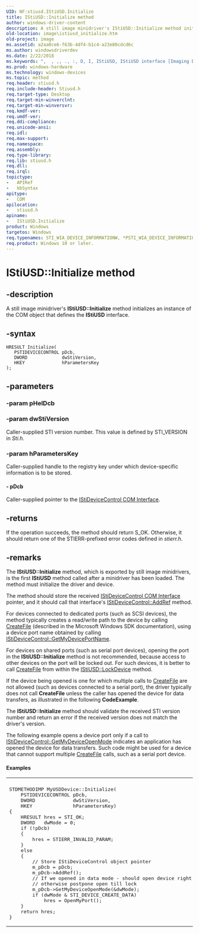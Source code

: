 ```yaml
---
UID: NF:stiusd.IStiUSD.Initialize
title: IStiUSD::Initialize method
author: windows-driver-content
description: A still image minidriver's IStiUSD::Initialize method initializes an instance of the COM object that defines the IStiUSD interface.
old-location: image\istiusd_initialize.htm
old-project: image
ms.assetid: a2aa0ce6-f63b-4df4-b1c4-a23e80cdcd6c
ms.author: windowsdriverdev
ms.date: 2/22/2018
ms.keywords: ",  , ,, ., :, D, I, IStiUSD, IStiUSD interface [Imaging Devices], Initialize method, IStiUSD::Initialize, Initialize method [Imaging Devices], Initialize method [Imaging Devices], IStiUSD interface, Initialize,IStiUSD.Initialize, S, U, a, e, i, image.istiusd_initialize, l, n, stifnc_b587b574-dd44-47a2-9d04-78e34733a456.xml, stiusd/IStiUSD::Initialize, t, z"
ms.prod: windows-hardware
ms.technology: windows-devices
ms.topic: method
req.header: stiusd.h
req.include-header: Stiusd.h
req.target-type: Desktop
req.target-min-winverclnt: 
req.target-min-winversvr: 
req.kmdf-ver: 
req.umdf-ver: 
req.ddi-compliance: 
req.unicode-ansi: 
req.idl: 
req.max-support: 
req.namespace: 
req.assembly: 
req.type-library: 
req.lib: stiusd.h
req.dll: 
req.irql: 
topictype:
-	APIRef
-	kbSyntax
apitype:
-	COM
apilocation:
-	stiusd.h
apiname:
-	IStiUSD.Initialize
product: Windows
targetos: Windows
req.typenames: STI_WIA_DEVICE_INFORMATIONW, *PSTI_WIA_DEVICE_INFORMATIONW
req.product: Windows 10 or later.
---
```


# IStiUSD::Initialize method


## -description


A still image minidriver's <b>IStiUSD::Initialize</b> method initializes an instance of the COM object that defines the <b>IStiUSD</b> interface.


## -syntax


````
HRESULT Initialize(
   PSTIDEVICECONTROL pDcb,
   DWORD             dwStiVersion,
   HKEY              hParametersKey
);
````


## -parameters




### -param pHelDcb




### -param dwStiVersion

Caller-supplied STI version number. This value is defined by STI_VERSION in <i>Sti.h</i>.


### -param hParametersKey

Caller-supplied handle to the registry key under which device-specific information is to be stored.


#### - pDcb

Caller-supplied pointer to the <a href="https://msdn.microsoft.com/6d98f5d7-c471-4abb-8e69-dbac3d336c2f">IStiDeviceControl COM Interface</a>.


## -returns



If the operation succeeds, the method should return S_OK. Otherwise, it should return one of the STIERR-prefixed error codes defined in <i>stierr.h</i>.




## -remarks



The <b>IStiUSD::Initialize</b> method, which is exported by still image minidrivers, is the first <b>IStiUSD</b> method called after a minidriver has been loaded. The method must initialize the driver and device.

The method should store the received <a href="https://msdn.microsoft.com/6d98f5d7-c471-4abb-8e69-dbac3d336c2f">IStiDeviceControl COM Interface</a> pointer, and it should call that interface's <a href="https://msdn.microsoft.com/library/windows/hardware/ff542933">IStiDeviceControl::AddRef</a> method.

For devices connected to dedicated ports (such as SCSI devices), the method typically creates a read/write path to the device by calling <a href="https://msdn.microsoft.com/80a96083-4de9-4422-9705-b8ad2b6cbd1b">CreateFile</a> (described in the Microsoft Windows SDK documentation), using a device port name obtained by calling <a href="https://msdn.microsoft.com/library/windows/hardware/ff542944">IStiDeviceControl::GetMyDevicePortName</a>.

For devices on shared ports (such as serial port devices), opening the port in the <b>IStiUSD::Initialize</b> method is not recommended, because access to other devices on the port will be locked out. For such devices, it is better to call <a href="https://msdn.microsoft.com/80a96083-4de9-4422-9705-b8ad2b6cbd1b">CreateFile</a> from within the <a href="https://msdn.microsoft.com/library/windows/hardware/ff543829">IStiUSD::LockDevice</a> method.

 If the device being opened is one for which multiple calls to <a href="https://msdn.microsoft.com/80a96083-4de9-4422-9705-b8ad2b6cbd1b">CreateFile</a> are not allowed (such as devices connected to a serial port), the driver typically does not call <b>CreateFile</b> unless the caller has opened the device for data transfers, as illustrated in the following <b>CodeExample</b>.

The <b>IStiUSD::Initialize</b> method should validate the received STI version number and return an error if the received version does not match the driver's version.

The following example opens a device port only if a call to <a href="https://msdn.microsoft.com/library/windows/hardware/ff542942">IStiDeviceControl::GetMyDeviceOpenMode</a> indicates an application has opened the device for data transfers. Such code might be used for a device that cannot support multiple <a href="https://msdn.microsoft.com/80a96083-4de9-4422-9705-b8ad2b6cbd1b">CreateFile</a> calls, such as a serial port device.


#### Examples

<div class="code"><span codelanguage=""><table>
<tr>
<th></th>
</tr>
<tr>
<td>
<pre>STDMETHODIMP MyUSDDevice::Initialize(
    PSTIDEVICECONTROL pDcb,
    DWORD             dwStiVersion,
    HKEY              hParametersKey)
{
    HRESULT hres = STI_OK;
    DWORD   dwMode = 0;
    if (!pDcb) 
    {
        hres = STIERR_INVALID_PARAM;
    }
    else 
    {
        // Store IStiDeviceControl object pointer
        m_pDcb = pDcb;
        m_pDcb-&gt;AddRef();
        // If we opened in data mode - should open device right now,
        // otherwise postpone open till lock
        m_pDcb-&gt;GetMyDeviceOpenMode(&amp;dwMode);
        if (dwMode &amp; STI_DEVICE_CREATE_DATA)
            hres = OpenMyPort();
    }
    return hres;
}</pre>
</td>
</tr>
</table></span></div>


